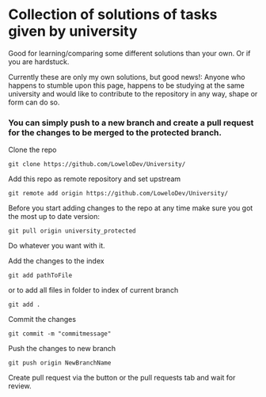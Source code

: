 # Collection of solutions of tasks given by university

Good for learning/comparing some different solutions than your own. Or if you are hardstuck.

Currently these are only my own solutions, but good news!:
Anyone who happens to stumble upon this page, happens to be studying at the same university and would like to contribute to the repository in any way, shape or form can do so.


### You can simply push to a new branch and create a pull request for the changes to be merged to the protected branch.

Clone the repo

```git clone https://github.com/LoweloDev/University/```

Add this repo as remote repository and set upstream

```git remote add origin https://github.com/LoweloDev/University/``` 

Before you start adding changes to the repo at any time make sure you got the most up to date version:

```git pull origin university_protected```

Do whatever you want with it. 

Add the changes to the index 

```git add pathToFile``` 

or to add all files in folder to index of current branch 

```git add .```

Commit the changes 

```git commit -m "commitmessage"``` 

Push the changes to new branch 

```git push origin NewBranchName``` 

Create pull request via the button or the pull requests tab and wait for review.
